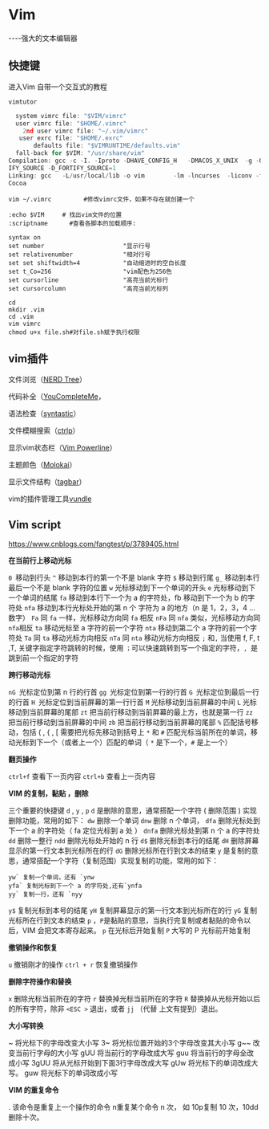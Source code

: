 # Vim
----强大的文本编辑器

## **快捷键**

进入Vim 自带一个交互式的教程 

```vim
vimtutor
```

```c
  system vimrc file: "$VIM/vimrc"	
  user vimrc file: "$HOME/.vimrc"
 	2nd user vimrc file: "~/.vim/vimrc"
   user exrc file: "$HOME/.exrc"
       defaults file: "$VIMRUNTIME/defaults.vim"
  fall-back for $VIM: "/usr/share/vim"
Compilation: gcc -c -I. -Iproto -DHAVE_CONFIG_H   -DMACOS_X_UNIX  -g -O2 -U_FORT
IFY_SOURCE -D_FORTIFY_SOURCE=1
Linking: gcc   -L/usr/local/lib -o vim        -lm -lncurses  -liconv -framework
Cocoa

```

```
vim ~/.vimrc		 #修改vimrc文件，如果不存在就创建一个
```

```
:echo $VIM     # 找出vim文件的位置
:scriptname		 #查看各脚本的加载顺序:
```

```
syntax on
set number                      "显示行号
set relativenumber              "相对行号
set set shiftwidth=4            "自动缩进时的空白长度
set t_Co=256                    "vim配色为256色
set cursorline                  "高亮当前光标行
set cursorcolumn                "高亮当前光标列
```



```shell
cd
mkdir .vim
cd .vim
vim vimrc
chmod u+x file.sh#对file.sh赋予执行权限
```



## **vim插件**

文件浏览（[NERD Tree](https://link.jianshu.com/?t=https://github.com/scrooloose/nerdtree)）

代码补全（[YouCompleteMe](https://link.jianshu.com/?t=https://github.com/Valloric/YouCompleteMe)，

语法检查（[syntastic](https://link.jianshu.com/?t=https://github.com/scrooloose/syntastic)）

文件模糊搜索（[ctrlp](https://link.jianshu.com/?t=https://github.com/kien/ctrlp.vim)）

显示vim状态栏（[Vim Powerline](https://link.jianshu.com/?t=https://github.com/Lokaltog/vim-powerline)）

主题颜色（[Molokai](https://link.jianshu.com/?t=https://github.com/tomasr/molokai)）

显示文件结构（[tagbar](https://link.jianshu.com/?t=https://github.com/majutsushi/tagbar)）

vim的插件管理工具[vundle](https://link.jianshu.com/?t=https://github.com/gmarik/Vundle.vim)

## Vim script

 https://www.cnblogs.com/fangtest/p/3789405.html

**在当前行上移动光标**

`0 `移动到行头
`^` 移动到本行的第一个不是 blank 字符
`$` 移动到行尾
`g_` 移动到本行最后一个不是 blank 字符的位置
`w` 光标移动到下一个单词的开头
`e` 光标移动到下一个单词的结尾
`fa` 移动到本行下一个为 a 的字符处，fb 移动到下一个为 b 的字符处
`nfa` 移动到本行光标处开始的第 n 个 字符为 a 的地方（n 是 1，2，3，4 ... 数字）
`Fa` 同 `fa` 一样，光标移动方向同 `fa` 相反
`nFa` 同 `nfa` 类似，光标移动方向同 `nfa`相反
`ta` 移动光标至 a 字符的前一个字符
`nta` 移动到第二个 a 字符的前一个字符处
`Ta` 同 `ta` 移动光标方向相反
`nTa` 同 `nta` 移动光标方向相反
`;` 和`,` 当使用 f, F, t ,T, 关键字指定字符跳转的时候，使用 `；`可以快速跳转到写一个指定的字符，`, `是跳到前一个指定的字符

**跨行移动光标**

`nG `光标定位到第 n 行的行首
`gg `光标定位到第一行的行首
`G `光标定位到最后一行的行首
`H `光标定位到当前屏幕的第一行行首
`M` 光标移动到当前屏幕的中间
`L` 光标移动到当前屏幕的尾部
`zt` 把当前行移动到当前屏幕的最上方，也就是第一行
`zz` 把当前行移动到当前屏幕的中间
`zb` 把当前行移动到当前屏幕的尾部
`%` 匹配括号移动，包括 ( , { , [ 需要把光标先移动到括号上
`*` 和 `#` 匹配光标当前所在的单词，移动光标到下一个（或者上一个）匹配的单词（ `*` 是下一个，`#` 是上一个）

**翻页操作**

`ctrl+f` 查看下一页内容
`ctrl+b` 查看上一页内容

**VIM 的复制，黏贴 ，删除**

三个重要的快捷键 `d` , `y` , `p`
`d` 是删除的意思，通常搭配一个字符 ( 删除范围 ) 实现删除功能，常用的如下：
`dw` 删除一个单词
`dnw` 删除 n 个单词，
`dfa` 删除光标处到下一个 a 的字符处（ fa 定位光标到 a 处 ）
`dnfa` 删除光标处到第 n 个 a 的字符处
`dd` 删除一整行
`ndd` 删除光标处开始的 n 行
`d$` 删除光标到本行的结尾
`dH` 删除屏幕显示的第一行文本到光标所在的行
`dG` 删除光标所在行到文本的结束
`y` 是复制的意思，通常搭配一个字符（复制范围）实现复制的功能，常用的如下：
```shell
yw` 复制一个单词，还有 `ynw
yfa` 复制光标到下一个 a 的字符处,还有`ynfa
yy` 复制一行，还有 `nyy
```
`y$` 复制光标到本号的结尾
`yH` 复制屏幕显示的第一行文本到光标所在的行
`yG` 复制光标所在行到文本的结束
`p` ，`P`是黏贴的意思，当执行完复制或者黏贴的命令以后，VIM 会把文本寄存起来。
`p` 在光标后开始复制
`P` 大写的 P 光标前开始复制

**撤销操作和恢复**

`u` 撤销刚才的操作
`ctrl + r` 恢复撤销操作


**删除字符操作和替换**

`x` 删除光标当前所在的字符
`r` 替换掉光标当前所在的字符
`R` 替换掉从光标开始以后的所有字符，除非 `<ESC >` 退出，或者 `jj` （代替 <ESC> 上文有提到）退出。


**大小写转换**

~ 将光标下的字母改变大小写
3~ 将光标位置开始的3个字母改变其大小写
g~~ 改变当前行字母的大小写
gUU 将当前行的字母改成大写
guu 将当前行的字母全改成小写
3gUU 将从光标开始到下面3行字母改成大写
gUw 将光标下的单词改成大写。
guw 将光标下的单词改成小写

**VIM 的重复命令**

. 该命令是重复上一个操作的命令
n<command>重复某个命令 n 次，
如 10p复制 10 次，10dd 删除十次。
